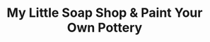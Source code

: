 ---
title: "My Little Soap Shop & Paint Your Own Pottery"
url: /huntingburg/my-little-soap-shop-and-paint-your-own-pottery/
shop: gift
---